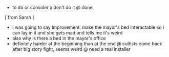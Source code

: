 - to do or consider
x don't do it
@ done

[ from Sarah ]
 -  i was going to say Improvement: make the mayor's bed interactable so i can lay in it and she gets mad and tells me it's weird
 -  also why is there a bed in the mayor's office
 -  definitely harder at the beginning than at the end
 @  cultists come back after big story fight, seems weird
 @  need a real installer
